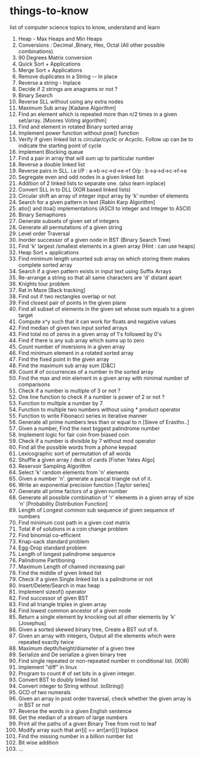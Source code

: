 # things-to-know
list of computer science topics to know, understand and learn
<ol><li>Heap - Max Heaps and Min Heaps</li><li>Conversions : Decimal ,Binary, Hex, Octal (All other  	possible combinations) </li><li>90 Degrees Matrix conversion</li><li>Quick Sort + Applications</li><li>Merge Sort + Applications</li><li>Remove duplicates in a String -- In place</li><li>Reverse a string - Inplace</li><li>Decide if 2 strings are anagrams or not ?</li><li>Binary Search</li><li>Reverse SLL without using any extra nodes</li><li>Maximum Sub array [Kadane Algorithm]</li><li>Find an element which is repeated more than n/2 times  	in a given set/array. [Moores Voting algorithm]</li><li>Find and element in rotated Binary sorted array</li><li>Implement power function without pow() function</li><li>Verify if given linked list is circular/cyclic or  	Acyclic. Follow up can be to indicate the starting point of cycle</li><li>Implement Blocking queue</li><li>Find a pair in array that will sum up to particular  	number</li><li>Reverse a double linked list</li><li>Reverse pairs in SLL. i.e I/P :  	a->b->c->d->e->f O/p : b->a->d->c->f->e</li><li>Segregate even and odd nodes in a given linked list</li><li>Addition of 2 linked lists to separate one. (also learn  	inplace)</li><li>Convert SLL in to DLL (XOR based linked lists)</li><li>Circular shift an array of integer input array by 'k'  	number of elements</li><li>Search for a given pattern in text [Rabin Karp  	Algorithm]</li><li>atio() and itoa() implementations (ASCII to integer and  	Integer to ASCII)</li><li>Binary Semaphores</li><li>Generate subsets of given set of integers</li><li>Generate all permutations of a given string</li><li>Level order Traversal</li><li>Inorder successor of a given node in BST (Binary Search  	Tree)</li><li>Find 'k' largest /smallest elements in a given array  	(Hint : can use heaps)</li><li>Heap Sort + applications</li><li>Find minimum length unsorted sub array on which storing  	them makes complete sorted array</li><li>Search if a given pattern exists in input text using  	Suffix Arrays</li><li>Re-arrange a string so that all same characters are 'd'  	distant apart</li><li>Knights tour problem</li><li>Rat in Maze [Back tracking]</li><li>Find out if two rectangles overlap or not</li><li>Find closest pair of points in the given plane</li><li>Find all subset of elements in the given set whose sum  	equals to a given target</li><li>Compute x^y such that it can work for floats and  	negative values</li><li>Find median of  given two input sorted arrays</li><li>Find total no of zeros in a given array of 1's followed  	by 0's</li><li>Find if there is any sub array which sums up to zero</li><li>Count number of inversions in a given array</li><li>Find minimum element in a rotated sorted array</li><li>Find the fixed point in the given array</li><li>Find the maximum sub array sum [D&C]</li><li>Count # of occurrences of a number in the sorted array</li><li>Find the max and min element in a given array with  	minimal number of comparisons</li><li>Check if a number is multiple of 3 or not ?</li><li>One line function to check if a number is power of 2 or  	not ?</li><li>Function to multiple a number by 7.</li><li>Function to multiple two numbers without using *  	product operator</li><li>Function to write Fibonacci series in iterative manner</li><li>Generate all prime numbers less than or equal to n  	[Sieve of Erastho..]</li><li>Given a number, Find the next biggest palindrome number</li><li>Implement logic for fair coin from biased coin</li><li>Check if a number is divisible by 7 without mod  	operator</li><li>Find all the possible words from a phone keypad</li><li>Lexicographic sort of permutation of all words</li><li>Shuffle a given array / deck of cards [Fisher Yates  	Algo]</li><li>Reservoir Sampling Algorithm</li><li>Select 'k' random elements from 'n' elements</li><li>Given a number 'n'. generate a pascal triangle out of  	it.</li><li>Write an exponential precision function [Taylor series]</li><li>Generate all prime factors of a given number</li><li>Generate all possible combination of 'r' elements in a  	given array of size 'n' [Probability Distribution Function]</li><li>Length of Longest common sub sequence of given sequence  	of numbers</li><li>Find minimum cost path in a given cost matrix</li><li>Total # of solutions in a coin change problem</li><li>Find binomial co-efficient</li><li>Knap-sack standard problem</li><li>Egg-Drop standard problem</li><li>Length of longest palindrome sequence</li><li>Palindrome Partitioning</li><li>Maximum Length of chained increasing pair</li><li>Find the middle of given linked list</li><li>Check if a given Single linked list is a palindrome or  	not</li><li>Insert/Delete/Search in max heap</li><li>Implement sizeof() operator</li><li>Find successor of given BST</li><li>Find all triangle triples in given array</li><li>Find lowest common ancestor of a given node</li><li>Return a single element by knocking out all other  	elements by 'k' [Josephus]</li><li>Given a sorted skewed binary tree, Create a BST out of  	it.</li><li>Given an array with integers, Output all the elements  	which were repeated exactly twice</li><li>Maximum depth/height/diameter of a given tree</li><li>Serialize and De serialize a given binary tree</li><li>Find single repeated or non-repeated number in  	conditional list. (XOR)</li><li>Implement "diff" in linux</li><li>Program to count # of set bits in a given integer.</li><li>Convert BST to doubly linked list</li><li>Convert integer to String without .toString()</li><li>GCD of two numerals</li><li>Given an array in post order traversal, check whether  	the given array is in BST or not</li><li>Reverse the words in a given English sentence</li><li>Get the median of a stream of large numbers</li><li>Print all the paths of a given Binary Tree from root to  	leaf</li><li>Modify array such that arr[i] == arr[arr[i]] Inplace</li><li>Find the missing number in a billion number list</li><li>Bit wise addition</li><li>...</li></ol>
